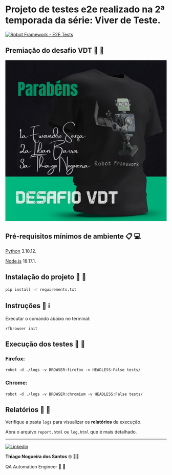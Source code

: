 # Projeto de testes e2e realizado na 2ª temporada da série: Viver de Teste.

[![Robot Framework - E2E Tests](https://github.com/thinogueiras/VDT-Season02-RobotFramework/actions/workflows/ci-robot.yml/badge.svg)](https://github.com/thinogueiras/VDT-Season02-RobotFramework/actions/workflows/ci-robot.yml)


## Premiação do desafio VDT 🏅 🏅

![Alt text](images/winners.jpeg)


## Pré-requisitos mínimos de ambiente 📋 💻

[Python](https://www.python.org/downloads/) 3.10.12.

[Node.js](https://nodejs.org/en) 18.17.1.


## Instalação do projeto 🚀 🚀

```
pip install -r requirements.txt
```

## Instruções 📢 ℹ️

Executar o comando abaixo no terminal:

```
rfbrowser init
```

## Execução dos testes 🤖 🤖

### Firefox:

```
robot -d ./logs -v BROWSER:firefox -v HEADLESS:False tests/
```

### Chrome:

```
robot -d ./logs -v BROWSER:chromium -v HEADLESS:False tests/
```

## Relatórios 📝 📄

Verifique a pasta `logs` para visualizar os <b>relatórios</b> da execução.

Abra o arquivo `report.html` ou `log.html` que é mais detalhado.

---

<a href="https://www.linkedin.com/in/thinogueiras"><img alt="Linkedin" src="https://img.shields.io/badge/-LinkedIn-blue?style=for-the-badge&logo=Linkedin&logoColor=white"></a>

<strong>Thiago Nogueira dos Santos</strong> 🤓 🫰🏽

QA Automation Engineer 🔎 🐞

